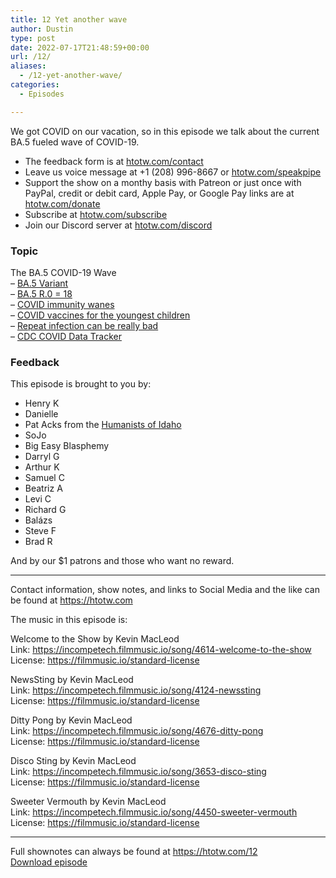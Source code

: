 ```yaml
---
title: 12 Yet another wave
author: Dustin
type: post
date: 2022-07-17T21:48:59+00:00
url: /12/
aliases:
  - /12-yet-another-wave/
categories:
  - Episodes

---
```

<div id="buzzsprout-player-10976002"></div><script src="https://www.buzzsprout.com/1983601/10976002-12-yet-another-wave.js?container_id=buzzsprout-player-10976002&player=small" type="text/javascript" charset="utf-8"></script>

  
We got COVID on our vacation, so in this episode we talk about the current BA.5 fueled wave of COVID-19.

<!--more-->

 * The feedback form is at [htotw.com/contact][1]
 * Leave us voice message at +1 (208) 996-8667 or [htotw.com/speakpipe][2]
 * Support the show on a monthy basis with Patreon or just once with PayPal, credit or debit card, Apple Pay, or Google Pay links are at [htotw.com/donate][3]
 * Subscribe at [htotw.com/subscribe][4]
 * Join our Discord server at [htotw.com/discord][5]

### Topic

The BA.5 COVID-19 Wave  
&#8211; [BA.5 Variant][6]  
&#8211; [BA.5 R.0 = 18][7]  
&#8211; [COVID immunity wanes][8]  
&#8211; [COVID vaccines for the youngest children][9]  
&#8211; [Repeat infection can be really bad][10]  
&#8211; [CDC COVID Data Tracker][11]

### Feedback

This episode is brought to you by:

  * Henry K
  * Danielle
  * Pat Acks from the [Humanists of Idaho][12]
  * SoJo
  * Big Easy Blasphemy
  * Darryl G
  * Arthur K
  * Samuel C
  * Beatriz A
  * Levi C
  * Richard G
  * Balázs
  * Steve F
  * Brad R

And by our $1 patrons and those who want no reward.

* * *

Contact information, show notes, and links to Social Media and the like can be found at <https://htotw.com>

The music in this episode is:

Welcome to the Show by Kevin MacLeod  
Link: https://incompetech.filmmusic.io/song/4614-welcome-to-the-show  
License: https://filmmusic.io/standard-license

NewsSting by Kevin MacLeod  
Link: https://incompetech.filmmusic.io/song/4124-newssting  
License: https://filmmusic.io/standard-license

Ditty Pong by Kevin MacLeod  
Link: https://incompetech.filmmusic.io/song/4676-ditty-pong  
License: https://filmmusic.io/standard-license

Disco Sting by Kevin MacLeod  
Link: https://incompetech.filmmusic.io/song/3653-disco-sting  
License: https://filmmusic.io/standard-license

Sweeter Vermouth by Kevin MacLeod  
Link: https://incompetech.filmmusic.io/song/4450-sweeter-vermouth  
License: https://filmmusic.io/standard-license

* * *

Full shownotes can always be found at <https://htotw.com/12>  
[Download episode][13]

 [1]: https://htotw.com/contact
 [2]: https://htotw.com/speakpike
 [3]: https://htotw.com/donate
 [4]: https://htotw.com/subscribe
 [5]: https://htotw.com/discord
 [6]: https://www.reuters.com/business/healthcare-pharmaceuticals/what-is-ba5-variant-why-does-it-seem-be-reinfecting-so-many-people-with-covid-19-2022-07-13/
 [7]: https://www.msn.com/en-us/health/wellness/covid-ba-5-is-the-most-transmissible-variant-we-ve-ever-seen-doctor-warns/ar-AAZCiOz
 [8]: https://www.nature.com/articles/d41586-022-01914-6
 [9]: https://apnews.com/article/covid-health-government-and-politics-0019ee11a7bc13e3e675512c3a9475b3
 [10]: https://www.cnn.com/2022/07/05/health/covid-reinfection-risk/index.html
 [11]: https://covid.cdc.gov/covid-data-tracker/
 [12]: https://www.humanistsofidaho.org/
 [13]: https://www.buzzsprout.com/1983601/10976002-12-yet-another-wave.mp3?download=true